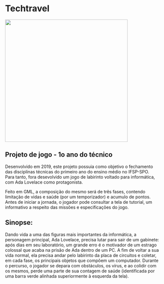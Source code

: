 # Techtravel

<div> <img width="400px" align="center" src= "https://i.imgur.com/5sN4CFU.png" /> </div>

<h2>Projeto de jogo - 1o ano do técnico</h2>

Desenvolvido em 2019, este projeto possuia como objetivo o fechamento das disciplinas técnicas do primeiro ano do ensino médio no IFSP-SPO. 
Para tanto, fora desevolvido um jogo de labirinto voltado para informática, com Ada Lovelace como protagonista.
<p> Feito em GML, a composição do mesmo será de três fases, contendo limitação de vidas e saúde (por um temporizador) e acumulo de pontos. Antes de iniciar a jornada, o jogador pode consultar a tela de tutorial, um informativo a respeito das missões e especificações do jogo.  <p/>


<h2>Sinopse:</h2>
<p>Dando vida a uma das figuras mais importantes da informática, a personagem principal, Ada Lovelace, precisa lutar para sair de um gabinete: após dias em seu laboratório, um grande erro é o motivador de um estrago colossal que acaba na prisão de Ada dentro de um PC.
A fim de voltar a sua vida normal, ela precisa andar pelo labirinto da placa de circuitos e coletar, em cada fase, os principais objetos que compõem um computador. Durante o percurso, o jogador se depara com obstáculos, os vírus, e ao colidir com os mesmos, perde uma parte de sua contagem de saúde (identificada por uma barra verde alinhada superiormente à esquerda da tela).</p>


